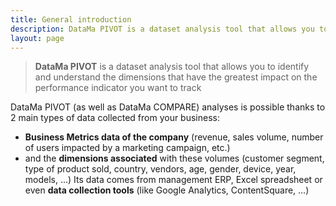 ```yaml
---
title: General introduction
description: DataMa PIVOT is a dataset analysis tool that allows you to identify and understand the dimensions that have the greatest impact on the performance indicator you want to track.
layout: page
---
```


> **DataMa PIVOT** is a dataset analysis tool that allows you to identify and understand the dimensions that have the greatest impact on the performance indicator you want to track

DataMa PIVOT (as well as DataMa COMPARE) analyses is possible thanks to 2 main types of data collected from your business:

* **Business Metrics data of the company** (revenue, sales volume, number of users impacted by a marketing campaign, etc.)
* and the **dimensions associated** with these volumes (customer segment, type of product sold, country, vendors, age, gender, device, year, models, …)
Its data comes from management ERP, Excel spreadsheet or even **data collection tools** (like Google Analytics, ContentSquare, …)
